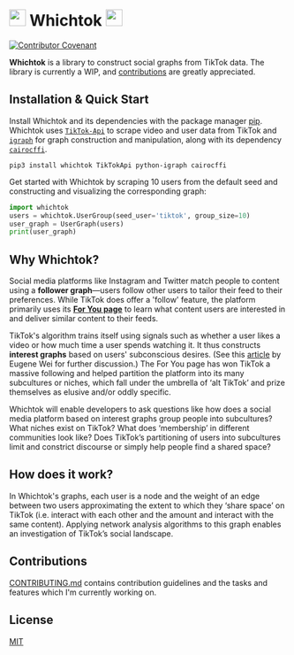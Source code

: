 

# <img src="https://cdn4.iconfinder.com/data/icons/social-media-flat-7/64/Social-media_Tiktok-512.png" width="30" height="30"> Whichtok <img src="https://cdn4.iconfinder.com/data/icons/social-media-flat-7/64/Social-media_Tiktok-512.png" width="30" height="30">
[![Contributor Covenant](https://img.shields.io/badge/Contributor%20Covenant-v2.0%20adopted-ff69b4.svg)](code_of_conduct.md)



**Whichtok** is a library to construct social graphs from TikTok data. The library is currently a WIP, and [contributions](#contributions) are greatly appreciated.

## Installation & Quick Start
Install Whichtok and its dependencies with the package manager [pip](https://pip.pypa.io/en/stable/). Whichtok uses [`TikTok-Api`](https://davidteather.github.io/TikTok-Api/) to scrape video and user data from TikTok and [`igraph`](https://github.com/igraph/python-igraph) for graph construction and manipulation, along with its dependency [`cairocffi`](https://www.cairographics.org/).
```
pip3 install whichtok TikTokApi python-igraph cairocffi
```

Get started with Whichtok by scraping 10 users from the default seed and constructing and visualizing the corresponding graph:
```python
import whichtok
users = whichtok.UserGroup(seed_user='tiktok', group_size=10)
user_graph = UserGraph(users)
print(user_graph)
```

## Why Whichtok?
Social media platforms like Instagram and Twitter match people to content using a **follower graph**—users follow other users to tailor their feed to their preferences. While TikTok does offer a 'follow' feature, the platform primarily uses its [**For You page**](https://newsroom.tiktok.com/en-us/how-tiktok-recommends-videos-for-you) to learn what content users are interested in and deliver similar content to their feeds.

TikTok's algorithm trains itself using signals such as whether a user likes a video or how much time a user spends watching it. It thus constructs **interest graphs** based on users' subconscious desires. (See this [article](https://www.eugenewei.com/blog/2020/8/3/tiktok-and-the-sorting-hat) by Eugene Wei for further discussion.) The For You page has won TikTok a massive following and helped partition the platform into its many subcultures or niches, which fall under the umbrella of ‘alt TikTok’ and prize themselves as elusive and/or oddly specific. 

Whichtok will enable developers to ask questions like how does a social media platform based on interest graphs group people into subcultures? What niches exist on TikTok? What does ‘membership’ in different communities look like? Does TikTok’s partitioning of users into subcultures limit and constrict discourse or simply help people find a shared space?

## How does it work?
In Whichtok's graphs, each user is a node and the weight of an edge between two users approximating the extent to which they ‘share space’ on TikTok (i.e. interact with each other and the amount and interact with the same content). Applying network analysis algorithms to this graph enables an investigation of TikTok’s social landscape.

## Contributions
[CONTRIBUTING.md](CONTRIBUTING.md) contains contribution guidelines and the tasks and features which I'm currently working on.  

## License
[MIT](https://choosealicense.com/licenses/mit/)